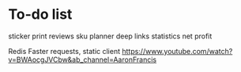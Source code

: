 # To-do list

sticker print
reviews
sku planner
deep links statistics
net profit

Redis
Faster requests, static client
https://www.youtube.com/watch?v=BWAocgJVCbw&ab_channel=AaronFrancis
